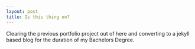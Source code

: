 ```yaml
---
layout: post
title: Is this thing on?
---
```


Clearing the previous portfolio project out of here and converting to a
jekyll based blog for the duration of my Bachelors Degree.

